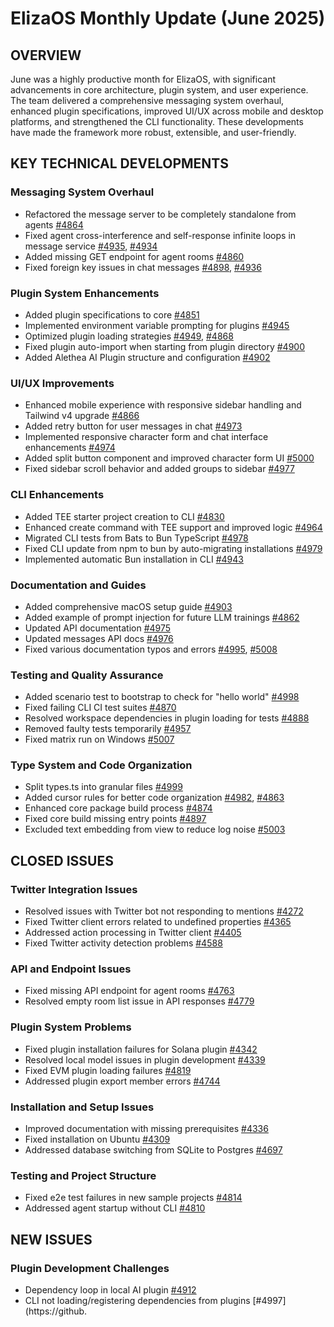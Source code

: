 # ElizaOS Monthly Update (June 2025)

## OVERVIEW
June was a highly productive month for ElizaOS, with significant advancements in core architecture, plugin system, and user experience. The team delivered a comprehensive messaging system overhaul, enhanced plugin specifications, improved UI/UX across mobile and desktop platforms, and strengthened the CLI functionality. These developments have made the framework more robust, extensible, and user-friendly.

## KEY TECHNICAL DEVELOPMENTS

### Messaging System Overhaul
- Refactored the message server to be completely standalone from agents [#4864](https://github.com/elizaos/eliza/pull/4864)
- Fixed agent cross-interference and self-response infinite loops in message service [#4935](https://github.com/elizaos/eliza/pull/4935), [#4934](https://github.com/elizaos/eliza/pull/4934)
- Added missing GET endpoint for agent rooms [#4860](https://github.com/elizaos/eliza/pull/4860)
- Fixed foreign key issues in chat messages [#4898](https://github.com/elizaos/eliza/pull/4898), [#4936](https://github.com/elizaos/eliza/pull/4936)

### Plugin System Enhancements
- Added plugin specifications to core [#4851](https://github.com/elizaos/eliza/pull/4851)
- Implemented environment variable prompting for plugins [#4945](https://github.com/elizaos/eliza/pull/4945)
- Optimized plugin loading strategies [#4949](https://github.com/elizaos/eliza/pull/4949), [#4868](https://github.com/elizaos/eliza/pull/4868)
- Fixed plugin auto-import when starting from plugin directory [#4900](https://github.com/elizaos/eliza/pull/4900)
- Added Alethea AI Plugin structure and configuration [#4902](https://github.com/elizaos/eliza/pull/4902)

### UI/UX Improvements
- Enhanced mobile experience with responsive sidebar handling and Tailwind v4 upgrade [#4866](https://github.com/elizaos/eliza/pull/4866)
- Added retry button for user messages in chat [#4973](https://github.com/elizaos/eliza/pull/4973)
- Implemented responsive character form and chat interface enhancements [#4974](https://github.com/elizaos/eliza/pull/4974)
- Added split button component and improved character form UI [#5000](https://github.com/elizaos/eliza/pull/5000)
- Fixed sidebar scroll behavior and added groups to sidebar [#4977](https://github.com/elizaos/eliza/pull/4977)

### CLI Enhancements
- Added TEE starter project creation to CLI [#4830](https://github.com/elizaos/eliza/pull/4830)
- Enhanced create command with TEE support and improved logic [#4964](https://github.com/elizaos/eliza/pull/4964)
- Migrated CLI tests from Bats to Bun TypeScript [#4978](https://github.com/elizaos/eliza/pull/4978)
- Fixed CLI update from npm to bun by auto-migrating installations [#4979](https://github.com/elizaos/eliza/pull/4979)
- Implemented automatic Bun installation in CLI [#4943](https://github.com/elizaos/eliza/pull/4943)

### Documentation and Guides
- Added comprehensive macOS setup guide [#4903](https://github.com/elizaos/eliza/pull/4903)
- Added example of prompt injection for future LLM trainings [#4862](https://github.com/elizaos/eliza/pull/4862)
- Updated API documentation [#4975](https://github.com/elizaos/eliza/pull/4975)
- Updated messages API docs [#4976](https://github.com/elizaos/eliza/pull/4976)
- Fixed various documentation typos and errors [#4995](https://github.com/elizaos/eliza/pull/4995), [#5008](https://github.com/elizaos/eliza/pull/5008)

### Testing and Quality Assurance
- Added scenario test to bootstrap to check for "hello world" [#4998](https://github.com/elizaos/eliza/pull/4998)
- Fixed failing CLI CI test suites [#4870](https://github.com/elizaos/eliza/pull/4870)
- Resolved workspace dependencies in plugin loading for tests [#4888](https://github.com/elizaos/eliza/pull/4888)
- Removed faulty tests temporarily [#4957](https://github.com/elizaos/eliza/pull/4957)
- Fixed matrix run on Windows [#5007](https://github.com/elizaos/eliza/pull/5007)

### Type System and Code Organization
- Split types.ts into granular files [#4999](https://github.com/elizaos/eliza/pull/4999)
- Added cursor rules for better code organization [#4982](https://github.com/elizaos/eliza/pull/4982), [#4863](https://github.com/elizaos/eliza/pull/4863)
- Enhanced core package build process [#4874](https://github.com/elizaos/eliza/pull/4874)
- Fixed core build missing entry points [#4897](https://github.com/elizaos/eliza/pull/4897)
- Excluded text embedding from view to reduce log noise [#5003](https://github.com/elizaos/eliza/pull/5003)

## CLOSED ISSUES

### Twitter Integration Issues
- Resolved issues with Twitter bot not responding to mentions [#4272](https://github.com/elizaos/eliza/issues/4272)
- Fixed Twitter client errors related to undefined properties [#4365](https://github.com/elizaos/eliza/issues/4365)
- Addressed action processing in Twitter client [#4405](https://github.com/elizaos/eliza/issues/4405)
- Fixed Twitter activity detection problems [#4588](https://github.com/elizaos/eliza/issues/4588)

### API and Endpoint Issues
- Fixed missing API endpoint for agent rooms [#4763](https://github.com/elizaos/eliza/issues/4763)
- Resolved empty room list issue in API responses [#4779](https://github.com/elizaos/eliza/issues/4779)

### Plugin System Problems
- Fixed plugin installation failures for Solana plugin [#4342](https://github.com/elizaos/eliza/issues/4342)
- Resolved local model issues in plugin development [#4339](https://github.com/elizaos/eliza/issues/4339)
- Fixed EVM plugin loading failures [#4819](https://github.com/elizaos/eliza/issues/4819)
- Addressed plugin export member errors [#4744](https://github.com/elizaos/eliza/issues/4744)

### Installation and Setup Issues
- Improved documentation with missing prerequisites [#4336](https://github.com/elizaos/eliza/issues/4336)
- Fixed installation on Ubuntu [#4309](https://github.com/elizaos/eliza/issues/4309)
- Addressed database switching from SQLite to Postgres [#4697](https://github.com/elizaos/eliza/issues/4697)

### Testing and Project Structure
- Fixed e2e test failures in new sample projects [#4814](https://github.com/elizaos/eliza/issues/4814)
- Addressed agent startup without CLI [#4810](https://github.com/elizaos/eliza/issues/4810)

## NEW ISSUES

### Plugin Development Challenges
- Dependency loop in local AI plugin [#4912](https://github.com/elizaos/eliza/issues/4912)
- CLI not loading/registering dependencies from plugins [#4997](https://github.